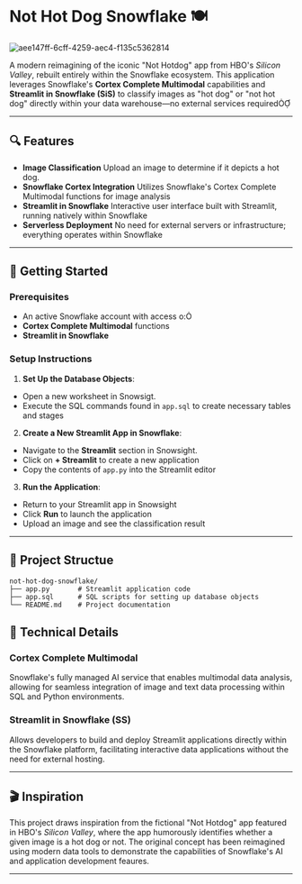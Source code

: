 # Not Hot Dog Snowflake 🍽️

![aee147ff-6cff-4259-aec4-f135c5362814](https://github.com/user-attachments/assets/6378699a-2115-47de-a414-665e8fcc6115)


A modern reimagining of the iconic "Not Hotdog" app from HBO's *Silicon Valley*, rebuilt entirely within the Snowflake ecosystem. This application leverages Snowflake's **Cortex Complete Multimodal** capabilities and **Streamlit in Snowflake (SiS)** to classify images as "hot dog" or "not hot dog" directly within your data warehouse—no external services required

---

## 🔍 Features

- **Image Classification** Upload an image to determine if it depicts a hot dog.
- **Snowflake Cortex Integration** Utilizes Snowflake's Cortex Complete Multimodal functions for image analysis
- **Streamlit in Snowflake** Interactive user interface built with Streamlit, running natively within Snowflake
- **Serverless Deployment** No need for external servers or infrastructure; everything operates within Snowflake

---

## 🚀 Getting Started

### Prerequisites
- An active Snowflake account with access o:
 - **Cortex Complete Multimodal** functions
 - **Streamlit in Snowflake**


### Setup Instructions

1. **Set Up the Database Objects**:

  - Open a new worksheet in Snowsigt.
  - Execute the SQL commands found in `app.sql` to create necessary tables and stages

2. **Create a New Streamlit App in Snowflake**:

  - Navigate to the **Streamlit** section in Snowsight.
  - Click on **+ Streamlit** to create a new application
  - Copy the contents of `app.py` into the Streamlit editor

3. **Run the Application**:

  - Return to your Streamlit app in Snowsight
  - Click **Run** to launch the application
  - Upload an image and see the classification result

---

## 📁 Project Structue

```plaintext
not-hot-dog-snowflake/
├── app.py       # Streamlit application code
├── app.sql      # SQL scripts for setting up database objects
└── README.md    # Project documentation
```

## 🧠 Technical Details

### Cortex Complete Multimodal

Snowflake's fully managed AI service that enables multimodal data analysis, allowing for seamless integration of image and text data processing within SQL and Python environments.

### Streamlit in Snowflake (SS)

Allows developers to build and deploy Streamlit applications directly within the Snowflake platform, facilitating interactive data applications without the need for external hosting.

---

## 🎬 Inspiration

This project draws inspiration from the fictional "Not Hotdog" app featured in HBO's *Silicon Valley*, where the app humorously identifies whether a given image is a hot dog or not. The original concept has been reimagined using modern data tools to demonstrate the capabilities of Snowflake's AI and application development feaures.

---

